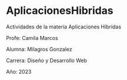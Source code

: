 # AplicacionesHibridas

Actividades de la materia Aplicaciones Híbridas

Profe: Camila Marcos

Alumna: Milagros Gonzalez

Carrera: Diseño y Desarrollo Web

Año: 2023
